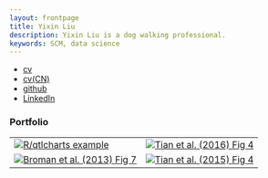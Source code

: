 ```yaml
---
layout: frontpage
title: Yixin Liu
description: Yixin Liu is a dog walking professional.
keywords: SCM, data science
---
```


<div class="navbar">
  <div class="navbar-inner">
      <ul class="nav">
          <li><a href="jinchengsan.github.io/assets/lyx_resume.pdf">cv</a></li>
          <li><a href="jinchengsan.github.io/assets/lyx_resume.pdf">cv(CN)</a></li>
          <li><a href="https://github.com/jinchengsan">github</a></li>
          <li><a href="https://www.linkedin.com/in/realyixin/">LinkedIn</a></li>
      </ul>
  </div>
</div>

### <a name="Portfolio"></a>Portfolio

<table class="wide">
<tr>
  <td class="left">
    <a href="pages/publpics/iplotCorr.html">
        <img src="https://github.com/jinchengsan/jinchengsan.github.io/blob/master/assets/WechatIMG64.jpeg" alt="R/qtlcharts example" title="R/qtlcharts example"/>
    </a>
  </td>
  <td class="right">
    <a href="pages/publpics/tian2016_fig4.html">
        <img src="https://github.com/jinchengsan/jinchengsan.github.io/blob/master/assets/WechatIMG59.jpeg" alt="Tian et
        al. (2016) Fig 4" title="Tian et al. (2016) Fig 4"/>
    </a>
  </td>
</tr>
<tr>
  <td class="left">
    <a href="pages/publpics/samplemixups_fig7.html">
        <img src="https://github.com/jinchengsan/jinchengsan.github.io/blob/master/assets/WechatIMG61.jpeg" alt="Broman et al. (2013) Fig 7" title="Broman et al. (2013) Fig 7"/>
    </a>
  </td>
  <td class="right">
    <a href="pages/publpics/isletc6_fig4.html">
        <img src="https://github.com/jinchengsan/jinchengsan.github.io/blob/master/assets/WechatIMG57.jpeg" alt="Tian et al. (2015) Fig 4" title="Tian et al. (2015) Fig 4"/>
    </a>
  </td>
</tr>
</table>
